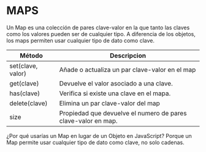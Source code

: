 # MAPS

Un Map es una colección de pares clave-valor en la que tanto las claves como los valores pueden ser de cualquier tipo. A diferencia de los objetos, los maps permiten usar cualquier tipo de dato como clave. 

| Método | Descripcion |
|--------|-------------|
|set(clave, valor)  |Añade o actualiza un par clave-valor en el map |
|get(clave)         |Devuelve el valor asociado a una clave.|
|has(clave)         |Verifica si existe una clave en el mapa. |
|delete(clave)      |Elimina un par clave-valor del map |
|size               |Propiedad que devuelve el numero de pares clave-valor en map. |


¿Por qué usarías un Map en lugar de un Objeto en JavaScript?
Porque un Map permite usar cualquier tipo de dato como clave, no solo cadenas. 